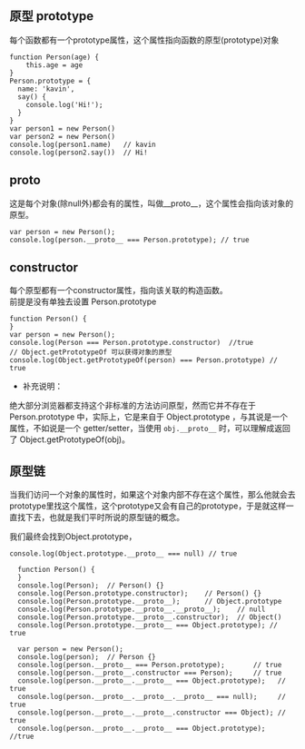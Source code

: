 ## 原型 prototype

每个函数都有一个prototype属性，这个属性指向函数的原型(prototype)对象

```
function Person(age) {
    this.age = age       
}
Person.prototype = {
  name: 'kavin',
  say() {
    console.log('Hi!');
  }
}
var person1 = new Person()
var person2 = new Person()
console.log(person1.name)   // kavin
console.log(person2.say())  // Hi!
```

## __proto__

这是每个对象(除null外)都会有的属性，叫做__proto__，这个属性会指向该对象的原型。

```
var person = new Person();
console.log(person.__proto__ === Person.prototype); // true
```

## constructor

每个原型都有一个constructor属性，指向该关联的构造函数。   
前提是没有单独去设置 Person.prototype

```
function Person() {
}
var person = new Person();
console.log(Person === Person.prototype.constructor)  //true
// Object.getPrototypeOf 可以获得对象的原型
console.log(Object.getPrototypeOf(person) === Person.prototype) // true
```

* 补充说明：

绝大部分浏览器都支持这个非标准的方法访问原型，然而它并不存在于 Person.prototype 中，实际上，它是来自于 Object.prototype ，与其说是一个属性，不如说是一个 getter/setter，当使用 `obj.__proto__` 时，可以理解成返回了 Object.getPrototypeOf(obj)。



## 原型链

当我们访问一个对象的属性时，如果这个对象内部不存在这个属性，那么他就会去prototype里找这个属性，这个prototype又会有自己的prototype，于是就这样一直找下去，也就是我们平时所说的原型链的概念。

我们最终会找到Object.prototype，
```
console.log(Object.prototype.__proto__ === null) // true
```

```
  function Person() {
  }
  console.log(Person);  // Person() {}
  console.log(Person.prototype.constructor);    // Person() {}
  console.log(Person.prototype.__proto__);      // Object.prototype
  console.log(Person.prototype.__proto__.__proto__);    // null
  console.log(Person.prototype.__proto__.constructor);  // Object()
  console.log(Person.prototype.__proto__ === Object.prototype); // true

  var person = new Person();
  console.log(person);  // Person {}
  console.log(person.__proto__ === Person.prototype);       // true
  console.log(person.__proto__.constructor === Person);     // true
  console.log(person.__proto__.__proto__ === Object.prototype);   // true
  console.log(person.__proto__.__proto__.__proto__ === null);     // true
  console.log(person.__proto__.__proto__.constructor === Object); // true
  console.log(person.__proto__.__proto__ === Object.prototype);   //true
```